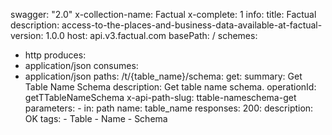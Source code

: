 swagger: "2.0"
x-collection-name: Factual
x-complete: 1
info:
  title: Factual
  description: access-to-the-places-and-business-data-available-at-factual-
  version: 1.0.0
host: api.v3.factual.com
basePath: /
schemes:
- http
produces:
- application/json
consumes:
- application/json
paths:
  /t/{table_name}/schema:
    get:
      summary: Get Table Name Schema
      description: Get table name schema.
      operationId: getTTableNameSchema
      x-api-path-slug: ttable-nameschema-get
      parameters:
      - in: path
        name: table_name
      responses:
        200:
          description: OK
      tags:
      - Table
      - Name
      - Schema